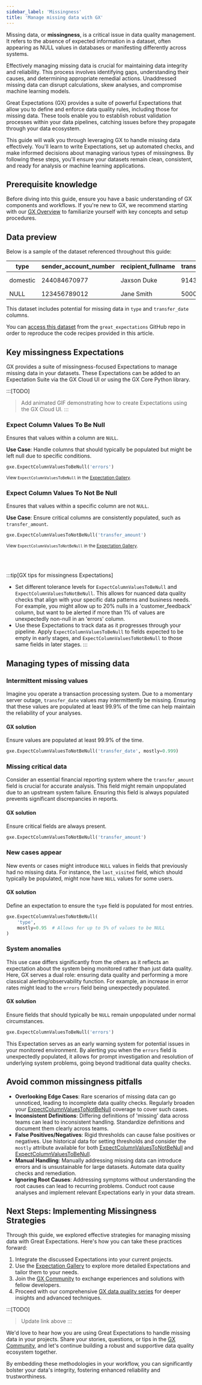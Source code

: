 ```yaml
---
sidebar_label: 'Missingness'
title: 'Manage missing data with GX'
---
```


Missing data, or **missingness**, is a critical issue in data quality management. It refers to the absence of expected information in a dataset, often appearing as NULL values in databases or manifesting differently across systems.

Effectively managing missing data is crucial for maintaining data integrity and reliability. This process involves identifying gaps, understanding their causes, and determining appropriate remedial actions. Unaddressed missing data can disrupt calculations, skew analyses, and compromise machine learning models.

Great Expectations (GX) provides a suite of powerful Expectations that allow you to define and enforce data quality rules, including those for missing data. These tools enable you to establish robust validation processes within your data pipelines, catching issues before they propagate through your data ecosystem.

This guide will walk you through leveraging GX to handle missing data effectively. You'll learn to write Expectations, set up automated checks, and make informed decisions about managing various types of missingness. By following these steps, you'll ensure your datasets remain clean, consistent, and ready for analysis or machine learning applications.

## Prerequisite knowledge

Before diving into this guide, ensure you have a basic understanding of GX components and workflows. If you're new to GX, we recommend starting with our [GX Overview](/core/introduction/gx_overview.md) to familiarize yourself with key concepts and setup procedures.

## Data preview

Below is a sample of the dataset referenced throughout this guide:

| type     | sender_account_number  | recipient_fullname | transfer_amount | transfer_date       | errors |
|----------|------------------------|--------------------|-----------------|---------------------|--------|
| domestic | 244084670977           | Jaxson Duke        | 9143.40         | 2024-05-01 01:12    | NULL   |
| NULL     | 123456789012           | Jane Smith         | 5000.00         | NULL                | NULL   |

This dataset includes potential for missing data in `type` and `transfer_date` columns.

You can [access this dataset](https://raw.githubusercontent.com/great-expectations/great_expectations/develop/tests/test_sets/learn_data_quality_use_cases/missingness.csv) from the `great_expectations` GitHub repo in order to reproduce the code recipes provided in this article.


## Key missingness Expectations

GX provides a suite of missingness-focused Expectations to manage missing data in your datasets. These Expectations can be added to an Expectation Suite via the GX Cloud UI or using the GX Core Python library.


:::[TODO]
> Add animated GIF demonstrating how to create Expectations using the GX Cloud UI.
:::

### Expect Column Values To Be Null

Ensures that values within a column are `NULL`.

**Use Case**: Handle columns that should typically be populated but might be left null due to specific conditions.

```python title="" name="docs/docusaurus/docs/reference/learn/data_quality_use_cases/missingness_resources/missingness_expectations.py ExpectColumnValuesToBeNull"
gxe.ExpectColumnValuesToBeNull('errors')
```

<sup>View `ExpectColumnValuesToBeNull` in the [Expectation Gallery](https://greatexpectations.io/expectations/expect_column_values_to_be_null).</sup>

### Expect Column Values To Not Be Null

Ensures that values within a specific column are not `NULL`.

**Use Case**: Ensure critical columns are consistently populated, such as `transfer_amount`.

```python title="Python" name="docs/docusaurus/docs/reference/learn/data_quality_use_cases/missingness_resources/missing_expectations.py ExpectColumnValuesToNotBeNull"
gxe.ExpectColumnValuesToNotBeNull('transfer_amount')
```

<sup>View `ExpectColumnValuesToNotBeNull` in the [Expectation Gallery](https://greatexpectations.io/expectations/expect_column_values_to_not_be_null).</sup>

<br/>
<br/>

:::tip[GX tips for missingness Expectations]
- Set different tolerance levels for `ExpectColumnValuesToBeNull` and `ExpectColumnValuesToNotBeNull`. This allows for nuanced data quality checks that align with your specific data patterns and business needs. For example, you might allow up to 20% nulls in a 'customer_feedback' column, but want to be alerted if more than 1% of values are unexpectedly non-null in an 'errors' column.
- Use these Expectations to track data as it progresses through your pipeline. Apply `ExpectColumnValuesToBeNull` to fields expected to be empty in early stages, and `ExpectColumnValuesToNotBeNull` to those same fields in later stages.
:::

## Managing types of missing data

### Intermittent missing values

Imagine you operate a transaction processing system. Due to a momentary server outage, `transfer_date` values may intermittently be missing. Ensuring that these values are populated at least 99.9% of the time can help maintain the reliability of your analyses.

#### GX solution
Ensure values are populated at least 99.9% of the time.

```python title="" name="docs/docusaurus/docs/reference/learn/data_quality_use_cases/missingness_resources/missingness_expectations.py intermittent_missing_values"
gxe.ExpectColumnValuesToNotBeNull('transfer_date', mostly=0.999)
```

### Missing critical data

Consider an essential financial reporting system where the `transfer_amount` field is crucial for accurate analysis. This field might remain unpopulated due to an upstream system failure. Ensuring this field is always populated prevents significant discrepancies in reports.

#### GX solution
Ensure critical fields are always present.

```python title="" name="docs/docusaurus/docs/reference/learn/data_quality_use_cases/missingness_resources/missingness_expectations.py missing_critical_data"
gxe.ExpectColumnValuesToNotBeNull('transfer_amount')
```

### New cases appear

New events or cases might introduce `NULL` values in fields that previously had no missing data. For instance, the `last_visited` field, which should typically be populated, might now have `NULL` values for some users.

#### GX solution
Define an expectation to ensure the `type` field is populated for most entries.

```python title="" name="docs/docusaurus/docs/reference/learn/data_quality_use_cases/missingness_resources/missingness_expectations.py new_cases_appear"
gxe.ExpectColumnValuesToNotBeNull(
    'type',
    mostly=0.95  # Allows for up to 5% of values to be NULL
)
```

### System anomalies

This use case differs significantly from the others as it reflects an expectation about the system being monitored rather than just data quality. Here, GX serves a dual role: ensuring data quality and performing a more classical alerting/observability function. For example, an increase in error rates might lead to the `errors` field being unexpectedly populated.

#### GX solution
Ensure fields that should typically be `NULL` remain unpopulated under normal circumstances.

```python title="" name="docs/docusaurus/docs/reference/learn/data_quality_use_cases/missingness_resources/missingness_expectations.py system_anomalies"
gxe.ExpectColumnValuesToBeNull('errors')
```

This Expectation serves as an early warning system for potential issues in your monitored environment. By alerting you when the `errors` field is unexpectedly populated, it allows for prompt investigation and resolution of underlying system problems, going beyond traditional data quality checks.

## Avoid common missingness pitfalls

- **Overlooking Edge Cases**: Rare scenarios of missing data can go unnoticed, leading to incomplete data quality checks. Regularly broaden your [ExpectColumnValuesToNotBeNull](#expect-column-values-to-not-be-null) coverage to cover such cases.
- **Inconsistent Definitions**: Differing definitions of 'missing' data across teams can lead to inconsistent handling. Standardize definitions and document them clearly across teams.
- **False Positives/Negatives**: Rigid thresholds can cause false positives or negatives. Use historical data for setting thresholds and consider the `mostly` attribute available for both [ExpectColumnValuesToNotBeNull](#expect-column-values-to-not-be-null) and [ExpectColumnValuesToBeNull](#expect-column-values-to-be-null).
- **Manual Handling**: Manually addressing missing data can introduce errors and is unsustainable for large datasets. Automate data quality checks and remediation.
- **Ignoring Root Causes**: Addressing symptoms without understanding the root causes can lead to recurring problems. Conduct root cause analyses and implement relevant Expectations early in your data stream.

## Next Steps: Implementing Missingness Strategies

Through this guide, we explored effective strategies for managing missing data with Great Expectations. Here's how you can take these practices forward:

1. Integrate the discussed Expectations into your current projects.
2. Use the [Expectation Gallery](https://greatexpectations.io/expectations/) to explore more detailed Expectations and tailor them to your needs.
3. Join the [GX Community](https://discourse.greatexpectations.io/c/share/18) to exchange experiences and solutions with fellow developers.
4. Proceed with our comprehensive [GX data quality series](#) for deeper insights and advanced techniques.

:::[TODO]
> Update link above
:::

We'd love to hear how you are using Great Expectations to handle missing data in your projects. Share your stories, questions, or tips in the [GX Community](https://discourse.greatexpectations.io/c/share/18), and let's continue building a robust and supportive data quality ecosystem together.

By embedding these methodologies in your workflow, you can significantly bolster your data's integrity, fostering enhanced reliability and trustworthiness.
